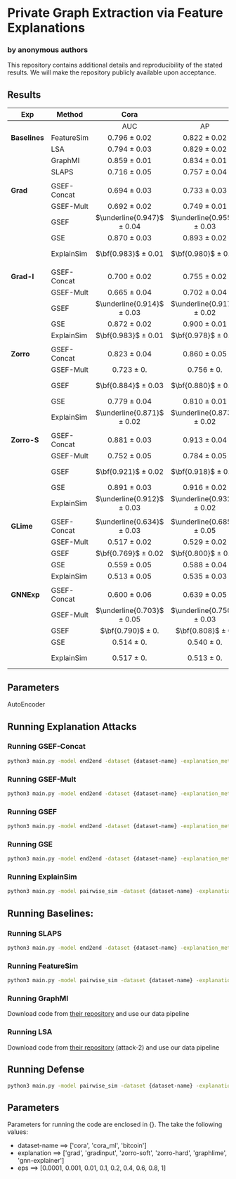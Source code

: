 # Private Graph Extraction via Feature Explanations
### by anonymous authors
This repository contains additional details and reproducibility of the stated results. 
We will make the repository publicly available upon acceptance. 

<!-- ## Motivation
<p align=center><img style="vertical-align:middle" width="500" height="290" src="https://github.com/iyempissy/graph-stealing-attacks-with-explanation/blob/main/images/motivation.png" /></p>

### Problem Definition: 
Given the explanation and/or some auxiliary information, can we reconstruct the private graph?

### Attack example: Graph Stealing Attacks with Explanation and Features (GSEF)
![alt text](https://github.com/iyempissy/graph-stealing-attacks-with-explanation/blob/main/images/GSEF.png?raw=true)


## Attack taxonomy based on attacker’s knowledge
<p align=center><img style="vertical-align:middle" width="300" height="200" src="https://github.com/iyempissy/graph-stealing-attacks-with-explanation/blob/main/images/attacktaxonomy.png" /></p> -->

## Results

| Exp       | Method      | Cora |    | CoraML |    | Bitcoin |    |
|-----------|-------------|:----:|:--:|:------:|:--:|:-------:|:--:|
|           |             | AUC  | AP | AUC    | AP | AUC     | AP |
| **Baselines** | FeatureSim  | 0.796 $\pm$ 0.02	| 0.822 $\pm$ 0.02 | 0.736 $\pm$ 0.	| 0.776 $\pm$ 0. | 0.536 $\pm$ 0.05	| 0.476 $\pm$ 0.01|
|           | LSA         | 0.794 $\pm$ 0.03	| 0.829 $\pm$ 0.02 | 0.728 $\pm$ 0.04	| 0.759 $\pm$ 0.01 | 0.530 $\pm$ 0.05	| 0.500 $\pm$ 0.06|
|           | GraphMI     | 0.859 $\pm$ 0.01	| 0.834 $\pm$ 0.01 | 0.815 $\pm$ 0.02	| 0.810 $\pm$ 0.03 | 0.583 $\pm$ 0.06	| 0.515 $\pm$ 0.05|
|           | SLAPS       | 0.716 $\pm$ 0.05	| 0.757 $\pm$ 0.04 | 0.682 $\pm$ 0.02	| 0.738 $\pm$ 0.04 | 0.590 $\pm$ 0.04	| 0.557 $\pm$ 0.07|
|           |             |      |    |        |    |         |    |
|    **Grad**   | GSEF-Concat | 0.694 $\pm$ 0.03 | 0.733 $\pm$ 0.03  | 0.685 $\pm$ 0.02 | 0.749 $\pm$ 0.02 | 0.447 $\pm$ 0.04 | 0.476 $\pm$ 0.04|
|           | GSEF-Mult   |0.692 $\pm$ 0.02 | 0.749 $\pm$ 0.01 | 0.683 $\pm$ 0.04 | 0.762 $\pm$ 0.04 | 0.266 $\pm$ 0.06 | 0.381 $\pm$ 0.06|
|           | GSEF        |$\underline{0.947}$ $\pm$ 0.04 | $\underline{0.955}$ $\pm$ 0.03 | $\bf{0.902}$ $\pm$ 0.02 | $\underline{0.832}$ $\pm$ 0.03 | $\bf{0.700}$ $\pm$ 0.05 | $\bf{0.715}$ $\pm$ 0.05|
|           | GSE         |0.870 $\pm$ 0.03 | 0.893 $\pm$ 0.02 | 0.689 $\pm$ 0.05 | 0.761 $\pm$ 0.04 | 0.254 $\pm$ 0.07 | 0.376 $\pm$ 0.06|
|           | ExplainSim  | $\bf{0.983}$ $\pm$ 0.01 | $\bf{0.980}$ $\pm$ 0.01 | 0.900 $\pm$ 0.01 | $\bf{0.904}$ $\pm$ 0.01 | $\underline{0.694}$ $\pm$ 0.05 | $\underline{0.656}$ $\pm$ 0.03|
|           |             |      |    |        |    |         |    |
|    **Grad-I**   | GSEF-Concat | 0.700 $\pm$ 0.02  | 0.755 $\pm$ 0.02  | 0.703 $\pm$ 0.05 	| 0.753 $\pm$ 0.05  | 0.522 $\pm$ 0.08 	| 0.526 $\pm$ 0.06 |
|           | GSEF-Mult   | 0.665 $\pm$ 0.04  | 0.702 $\pm$ 0.04  | 0.710 $\pm$ 0.03  | 0.743 $\pm$ 0.05  | 0.228 $\pm$ 0.07 	| 0.363 $\pm$ 0.07 |
|           | GSEF        | $\underline{0.914}$ $\pm$ 0.03 	| $\underline{0.917}$ $\pm$ 0.02  | $\underline{0.802}$ $\pm$ 0.02 	| $\bf{0.842}$ $\pm$ 0.05  | $\bf{0.710}$ $\pm$ 0.04 	| $\bf{0.725}$ $\pm$ 0.05 |
|           | GSE         | 0.872 $\pm$ 0.02 	| 0.900 $\pm$ 0.01  |0.725 $\pm$ 0. 	| 0.790 $\pm$ 0.  | 0.256 $\pm$ 0. 	| 0.377 $\pm$ 0. |
|           | ExplainSim  | $\bf{0.983}$  $\pm$ 0.01 	| $\bf{0.978}$  $\pm$ 0.01  | $\bf{0.908}$  $\pm$ 0.02 	| $\bf{0.911}$  $\pm$ 0.02  | 0.690 $\pm$ 0.05 	| 0.651 $\pm$ 0.07 |
|           |             |      |    |        |    |         |    |
|    **Zorro**   | GSEF-Concat | 0.823 $\pm$ 0.04	| 0.860 $\pm$ 0.05          | 0.735 $\pm$ 0.02	| 0.786 $\pm$ 0.01 | $\underline{0.575}$ $\pm$ 0.03 | 0.529 $\pm$ 0.05|
|           | GSEF-Mult   | 0.723 $\pm$ 0.	| 0.756 $\pm$ 0. | 0.681 $\pm$ 0.	| 0.697 $\pm$ 0. | 0.399 $\pm$ 0. | 0.449 $\pm$ 0.|
|           | GSEF        | $\bf{0.884}$ $\pm$ 0.03	| $\bf{0.880}$ $\pm$ 0.04 | $\underline{0.776}$ $\pm$ 0.03	| $\underline{0.820}$ $\pm$ 0.02 | 0.537 $\pm$ 0.05 | $\underline{0.527}$ $\pm$ 0.04|
|           | GSE         | 0.779 $\pm$ 0.04	| 0.810 $\pm$ 0.01 | 0.722 $\pm$ 0.02	| 0.777 $\pm$ 0.02 | $\bf{0.596}$ $\pm$ 0.03 | $\bf{0.561}$ $\pm$ 0.03|
|           | ExplainSim  | $\underline{0.871}$ $\pm$ 0.02	| $\underline{0.873}$ $\pm$ 0.02 | $\bf{0.806}$ $\pm$ 0.02 | $\bf{0.829}$ $\pm$ 0.03 | 0.427 $\pm$ 0.06 | 0.485 $\pm$ 0.05|
|           |             |      |    |        |    |         |    |
|    **Zorro-S**   | GSEF-Concat | 0.881 $\pm$ 0.03 | 0.913 $\pm$ 0.04 | 0.751 $\pm$ 0.03	| 0.804 $\pm$ 0.03 | 0.602 $\pm$ 0.05 | 0.586 $\pm$ 0.04 |
|           | GSEF-Mult   | 0.752 $\pm$ 0.05 | 0.784 $\pm$ 0.05 | 0.710 $\pm$ 0.03	| 0.727 $\pm$ 0.02 | 0.536 $\pm$ 0.04 | 0.524 $\pm$ 0.04 |
|           | GSEF        | $\bf{0.921}$ $\pm$ 0.02	| $\bf{0.918}$ $\pm$ 0.01 | $\bf{0.797}$ $\pm$ 0.02	| $\bf{0.801}$ $\pm$ 0.01 | $\underline{0.595}$ $\pm$ 0.05 | $\underline{0.572}$ $\pm$ 0.08|
|           | GSE         | 0.891 $\pm$ 0.03	| 0.916 $\pm$ 0.02 | 0.774 $\pm$ 0.02	| 0.818 $\pm$ 0.02 | 0.560 $\pm$ 0.08 | 0.561 $\pm$ 0.07 |
|           | ExplainSim  | $\underline{0.912}$ $\pm$ 0.03	| $\underline{0.932}$ $\pm$ 0.02 | 0.732 $\pm$ 0.02	| 0.804 $\pm$ 0.01 | 0.480 $\pm$ 0.05 | 0.489 $\pm$ 0.06 |
|           |             |      |    |        |    |         |    |
|    **GLime**   | GSEF-Concat | $\underline{0.634}$    $\pm$ 0.03       | $\underline{0.685}$ $\pm$ 0.05          | $\underline{0.627}$ $\pm$ 0.05	| $\underline{0.664}$ $\pm$ 0.03 | $\underline{0.536}$ $\pm$ 0.08 | $\underline{0.538}$ $\pm$ 0.04
|           | GSEF-Mult   |0.517 $\pm$ 0.02 | 0.529 $\pm$ 0.02 | 0.563 $\pm$ 0.04	| 0.570 $\pm$ 0.05 | 0.238 $\pm$ 0.08 | 0.362 $\pm$ 0.08 |
|           | GSEF        | $\bf{0.769}$ $\pm$ 0.02	| $\bf{0.800}$ $\pm$ 0.03 | $\bf{0.681}$ $\pm$ 0.03	| $\bf{0.740}$ $\pm$ 0.04 | $\bf{0.548}$ $\pm$ 0.05 | $\bf{0.542}$ $\pm$ 0.07 |
|           | GSE         | 0.559 $\pm$ 0.05	| 0.588 $\pm$ 0.04 | 0.503 $\pm$ 0.03	| 0.565 $\pm$ 0.02 | 0.262 $\pm$ 0.13 | 0.371 $\pm$ 0.16|
|           | ExplainSim  | 0.513 $\pm$ 0.05	| 0.535 $\pm$ 0.03 | 0.522 $\pm$ 0.03	| 0.515 $\pm$ 0.03 | 0.502 $\pm$ 0.08 | 0.498 $\pm$ 0.05|
|           |             |      |    |        |    |         |    |
|    **GNNExp**   | GSEF-Concat | 0.600 $\pm$ 0.06 | 0.639  $\pm$ 0.05 | 0.649 $\pm$ 0.05	| 0.677 $\pm$ 0.04 | 0.418 $\pm$ 0.07 | 0.459 $\pm$ 0.09|
|           | GSEF-Mult    | $\underline{0.703}$ $\pm$ 0.05 | $\underline{0.750}$ $\pm$ 0.03 | $\underline{0.661}$ $\pm$ 0.03	| $\underline{0.720}$ $\pm$ 0.02 | 0.391 $\pm$ 0.08 | 0.451 $\pm$ 0.05|
|           | GSEF        | $\bf{0.790}$ $\pm$ 0.	| $\bf{0.808}$ $\pm$ 0. | $\bf{0.700}$ $\pm$ 0.	| $\bf{0.732}$ $\pm$ 0. | $\bf{0.605}$ $\pm$ 0. | $\bf{0.573}$ $\pm$ 0. |
|           | GSE         |0.514 $\pm$ 0.	| 0.540 $\pm$ 0. | 0.461 $\pm$ 0.	| 0.494 $\pm$ 0. | 0.322 $\pm$ 0. | 0.406 $\pm$ 0. |
|           | ExplainSim  |0.517 $\pm$ 0.	| 0.513 $\pm$ 0. | 0.498 $\pm$ 0.	| 0.499 $\pm$ 0. | $\underline{0.539}$ $\pm$ 0. | $\underline{0.523}$ $\pm$ 0. |


## Parameters
AutoEncoder

## Running Explanation Attacks

### Running GSEF-Concat
```bash
python3 main.py -model end2end -dataset {dataset-name} -explanation_method {explanation} -ntrials 10 -attack_type gsef_concat 
```

### Running GSEF-Mult
```bash
python3 main.py -model end2end -dataset {dataset-name} -explanation_method {explanation} -ntrials 10 -attack_type gsef_mult
```

### Running GSEF
```bash
python3 main.py -model end2end -dataset {dataset-name} -explanation_method {explanation} -use_exp_as_reconstruction_loss 1 -ntrials 10 -attack_type gsef
```

### Running GSE
```bash
python3 main.py -model end2end -dataset {dataset-name} -explanation_method {explanation} -ntrials 10 -attack_type gse
```

### Running ExplainSim
```bash
python3 main.py -model pairwise_sim -dataset {dataset-name} -explanation_method {explanation} -ntrials 10 -attack_type explainsim
```

## Running Baselines:

### Running SLAPS
```bash
python3 main.py -model end2end -dataset {dataset-name} -explanation_method {explanation} -ntrials 10 -attack_type slaps
```

### Running FeatureSim
```bash
python3 main.py -model pairwise_sim -dataset {dataset-name} -explanation_method {explanation} -ntrials 10 -attack_type featuresim
```

### Running GraphMI
Download code from [their repository](https://github.com/zaixizhang/GraphMI) and use our data pipeline

### Running LSA
Download code from [their repository](https://github.com/xinleihe/link_stealing_attack) (attack-2) and use our data pipeline


## Running Defense
```bash
python3 main.py -model pairwise_sim -dataset {dataset-name} -explanation_method zorro-hard -ntrials 10 -attack_type explainsim -use_defense 5 -epsilon {eps}
```

## Parameters
Parameters for running the code are enclosed in {}. The take the following values:
- dataset-name ==> ['cora', 'cora_ml', 'bitcoin']
- explanation ==> ['grad', 'gradinput', 'zorro-soft', 'zorro-hard', 'graphlime', 'gnn-explainer']
- eps ==> [0.0001, 0.001, 0.01, 0.1, 0.2, 0.4, 0.6, 0.8, 1]

